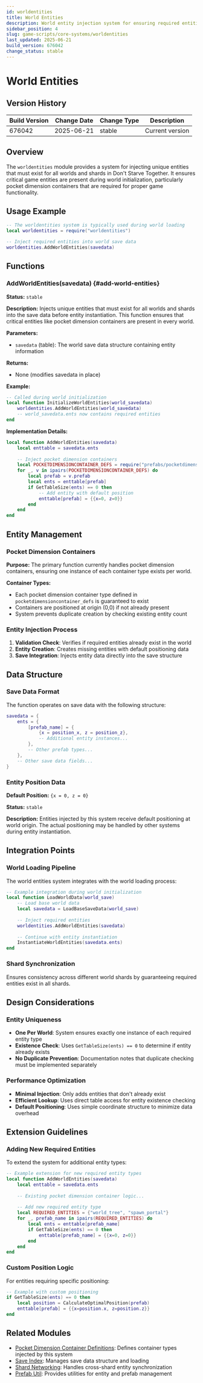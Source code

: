 ```yaml
---
id: worldentities
title: World Entities
description: World entity injection system for ensuring required entities exist across all worlds and shards
sidebar_position: 4
slug: game-scripts/core-systems/worldentities
last_updated: 2025-06-21
build_version: 676042
change_status: stable
---
```


# World Entities

## Version History
| Build Version | Change Date | Change Type | Description |
|---|----|----|----|
| 676042 | 2025-06-21 | stable | Current version |

## Overview

The `worldentities` module provides a system for injecting unique entities that must exist for all worlds and shards in Don't Starve Together. It ensures critical game entities are present during world initialization, particularly pocket dimension containers that are required for proper game functionality.

## Usage Example

```lua
-- The worldentities system is typically used during world loading
local worldentities = require("worldentities")

-- Inject required entities into world save data
worldentities.AddWorldEntities(savedata)
```

## Functions

### AddWorldEntities(savedata) {#add-world-entities}

**Status:** `stable`

**Description:**
Injects unique entities that must exist for all worlds and shards into the save data before entity instantiation. This function ensures that critical entities like pocket dimension containers are present in every world.

**Parameters:**
- `savedata` (table): The world save data structure containing entity information

**Returns:**
- None (modifies savedata in place)

**Example:**
```lua
-- Called during world initialization
local function InitializeWorldEntities(world_savedata)
    worldentities.AddWorldEntities(world_savedata)
    -- world_savedata.ents now contains required entities
end
```

**Implementation Details:**
```lua
local function AddWorldEntities(savedata)
    local enttable = savedata.ents
    
    -- Inject pocket dimension containers
    local POCKETDIMENSIONCONTAINER_DEFS = require("prefabs/pocketdimensioncontainer_defs").POCKETDIMENSIONCONTAINER_DEFS
    for _, v in ipairs(POCKETDIMENSIONCONTAINER_DEFS) do
        local prefab = v.prefab
        local ents = enttable[prefab]
        if GetTableSize(ents) == 0 then
            -- Add entity with default position
            enttable[prefab] = {{x=0, z=0}}
        end
    end
end
```

## Entity Management

### Pocket Dimension Containers

**Purpose:** The primary function currently handles pocket dimension containers, ensuring one instance of each container type exists per world.

**Container Types:**
- Each pocket dimension container type defined in `pocketdimensioncontainer_defs` is guaranteed to exist
- Containers are positioned at origin (0,0) if not already present
- System prevents duplicate creation by checking existing entity count

### Entity Injection Process

1. **Validation Check**: Verifies if required entities already exist in the world
2. **Entity Creation**: Creates missing entities with default positioning data
3. **Save Integration**: Injects entity data directly into the save structure

## Data Structure

### Save Data Format

The function operates on save data with the following structure:

```lua
savedata = {
    ents = {
        [prefab_name] = {
            {x = position_x, z = position_z},
            -- Additional entity instances...
        },
        -- Other prefab types...
    },
    -- Other save data fields...
}
```

### Entity Position Data

**Default Position:** `{x = 0, z = 0}`

**Status:** `stable`

**Description:** Entities injected by this system receive default positioning at world origin. The actual positioning may be handled by other systems during entity instantiation.

## Integration Points

### World Loading Pipeline

The world entities system integrates with the world loading process:

```lua
-- Example integration during world initialization
local function LoadWorldData(world_save)
    -- Load base world data
    local savedata = LoadBaseSaveData(world_save)
    
    -- Inject required entities
    worldentities.AddWorldEntities(savedata)
    
    -- Continue with entity instantiation
    InstantiateWorldEntities(savedata.ents)
end
```

### Shard Synchronization

Ensures consistency across different world shards by guaranteeing required entities exist in all shards.

## Design Considerations

### Entity Uniqueness

- **One Per World**: System ensures exactly one instance of each required entity type
- **Existence Check**: Uses `GetTableSize(ents) == 0` to determine if entity already exists
- **No Duplicate Prevention**: Documentation notes that duplicate checking must be implemented separately

### Performance Optimization

- **Minimal Injection**: Only adds entities that don't already exist
- **Efficient Lookup**: Uses direct table access for entity existence checking
- **Default Positioning**: Uses simple coordinate structure to minimize data overhead

## Extension Guidelines

### Adding New Required Entities

To extend the system for additional entity types:

```lua
-- Example extension for new required entity types
local function AddWorldEntities(savedata)
    local enttable = savedata.ents
    
    -- Existing pocket dimension container logic...
    
    -- Add new required entity type
    local REQUIRED_ENTITIES = {"world_tree", "spawn_portal"}
    for _, prefab_name in ipairs(REQUIRED_ENTITIES) do
        local ents = enttable[prefab_name]
        if GetTableSize(ents) == 0 then
            enttable[prefab_name] = {{x=0, z=0}}
        end
    end
end
```

### Custom Position Logic

For entities requiring specific positioning:

```lua
-- Example with custom positioning
if GetTableSize(ents) == 0 then
    local position = CalculateOptimalPosition(prefab)
    enttable[prefab] = {{x=position.x, z=position.z}}
end
```

## Related Modules

- [Pocket Dimension Container Definitions](../prefabs/pocketdimensioncontainer_defs.md): Defines container types injected by this system
- [Save Index](./saveindex.md): Manages save data structure and loading
- [Shard Networking](./shardnetworking.md): Handles cross-shard entity synchronization
- [Prefab Util](./prefabutil.md): Provides utilities for entity and prefab management
